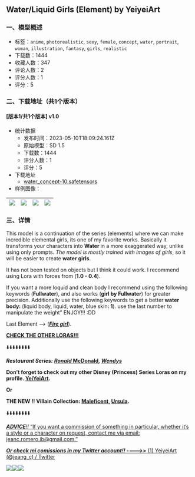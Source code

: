 ## Water/Liquid Girls (Element) by YeiyeiArt
### 一、模型概述

- 标签：`anime`, `photorealistic`, `sexy`, `female`, `concept`, `water`, `portrait`, `woman`, `illustration`, `fantasy`, `girls`, `realistic`
- 下载数：1444
- 收藏人数：347
- 评论人数：2
- 评分人数：1
- 评分：5

### 二、下载地址（共1个版本）

#### [版本1/共1个版本] v1.0

- 统计数据
  - 发布时间：2023-05-10T18:09:24.161Z
  - 原始模型：SD 1.5
  - 下载数：1444
  - 评分人数：1
  - 评分：5
- 下载地址
  - [water_concept-10.safetensors](https://civitai.com/api/download/models/67380)
- 样例图像：

| <img src="https://image.civitai.com/xG1nkqKTMzGDvpLrqFT7WA/fad29228-f3fb-429f-908f-1c170afb7d35/width=450/748704.jpeg" /> | <img src="https://image.civitai.com/xG1nkqKTMzGDvpLrqFT7WA/abe41667-5748-4f0e-a0cc-5180bd0873b2/width=450/748706.jpeg" /> | <img src="https://image.civitai.com/xG1nkqKTMzGDvpLrqFT7WA/c7508061-db1a-4e6c-84b4-7292439de480/width=450/748711.jpeg" /> | <img src="https://image.civitai.com/xG1nkqKTMzGDvpLrqFT7WA/e340ce84-8f3c-4292-8a43-dfc4113879e2/width=450/748710.jpeg" /> |
| ---- | ---- | ---- | ---- |


### 三、详情
<p>This model is a continuation of the series (elements) where we can make incredible elemental girls, its one of my favorite works. Basically it transforms your characters into <strong>Water </strong>in a more exaggerated way, unlike using only prompts. <em>The model is mostly trained with images of girls</em>, so it will be easier to create <strong>water girls</strong>.</p><p>It has not been tested on objects but I think it could work. I recommend using Lora with forces from (<strong>1.0 - 0.4</strong>).</p><p>If you want a more loquid and clean body I recommend using the following keywords (<strong>Fullwater</strong>), and also works (<strong>girl by Fullwater</strong>) for greater precision. Additionally use the following keywords to get a better<strong> water body: </strong>(liquid body, liquid, water, blue skin<strong>: 1</strong>). use the last number to manipulate the weight” ENJOY!!! :DD</p><p>Last Element --&gt; (<a target="_blank" rel="ugc" href="https://civitai.com/models/59726/fireflare-girls-element-by-yeiyeiart"><strong><em>Fire girl</em></strong></a>).</p><p><strong><u>CHECK THE OTHER LORAS!!!</u></strong></p><p>⬇️⬇️⬇️⬇️⬇️⬇️⬇️⬇️</p><p><strong><em>Restaurant Series: </em></strong><a target="_blank" rel="ugc" href="https://civitai.com/models/55631/ronald-mcdonald-chan-characteroutfit-by-yeiyeiart-restaurant-series"><strong><em>Ronald </em>McDonald</strong></a><strong><em>, </em></strong><a target="_blank" rel="ugc" href="https://civitai.com/models/28337/wendys-restaurant-series"><strong><em>Wendys</em></strong></a></p><p><strong>Don’t forget to check out my other Disney (Princess) Series Loras on my profile. </strong><a target="_blank" rel="ugc" href="https://civitai.com/user/YeiYeiArt/models"><strong><u>YeiYeiArt</u></strong></a><strong>.</strong></p><p><strong>Or</strong></p><p><strong>THE NEW !! Villain Collection: </strong><a target="_blank" rel="ugc" href="https://civitai.com/models/51612/maleficentmalefica-disney-by-yeiyeiart"><strong>Maleficent</strong></a><strong>, </strong><a target="_blank" rel="ugc" href="https://civitai.com/models/52350/ursula-the-little-mermaid-disney-by-yeiyeiart"><strong>Ursula</strong></a><strong>.</strong></p><p>⬇️⬇️⬇️⬇️⬇️⬇️⬇️⬇️</p><p><strong><em><u>ADVICE</u></em></strong><em><u>!! </u></em><u>“If you want a commission of something in particular, whether it’s a style or a character on request, contact me via email: </u><a target="_blank" rel="ugc" href="mailto:jeanc.romero.ib@gmail.com"><u>jeanc.romero.ib@gmail.com</u></a><u>.”</u></p><p><strong><em><u>Or check mi comissions in my Twitter account!! ----&gt;&gt;</u></em></strong><a target="_blank" rel="ugc" href="https://twitter.com/jeang_c"> (1) YeiyeiArt (@jeang_c) / Twitter</a></p><p></p><img src="https://image.civitai.com/xG1nkqKTMzGDvpLrqFT7WA/7dcbc87a-758f-40d9-b9e6-ee4e055691b8/width=525/7dcbc87a-758f-40d9-b9e6-ee4e055691b8.jpeg" /><img src="https://image.civitai.com/xG1nkqKTMzGDvpLrqFT7WA/c30a3ba3-c922-4dc6-9f39-1c4ff820b91f/width=525/c30a3ba3-c922-4dc6-9f39-1c4ff820b91f.jpeg" /><img src="https://image.civitai.com/xG1nkqKTMzGDvpLrqFT7WA/3e159ffa-1ec3-40e9-9287-f1a9dbb90fe5/width=525/3e159ffa-1ec3-40e9-9287-f1a9dbb90fe5.jpeg" />